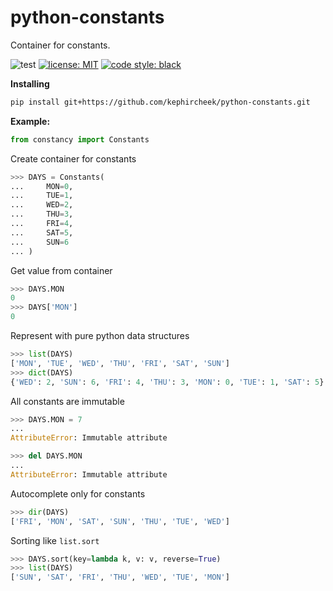 # python-constants
Container for constants.

![test](https://github.com/kephircheek/python-constancy/actions/workflows/main.yml/badge.svg)
[![license: MIT](https://img.shields.io/badge/License-MIT-yellow.svg)](https://opensource.org/licenses/MIT)
[![code style: black](https://img.shields.io/badge/code%20style-black-000000.svg)](https://github.com/psf/black)

**Installing**
```bash
pip install git+https://github.com/kephircheek/python-constants.git
```

**Example:**
```python
from constancy import Constants
```

Create container for constants

```python
>>> DAYS = Constants(
...     MON=0,
...     TUE=1,
...     WED=2,
...     THU=3,
...     FRI=4,
...     SAT=5,
...     SUN=6
... )
```

Get value from container
```python
>>> DAYS.MON
0
>>> DAYS['MON']
0
```

Represent with pure python data structures
```python
>>> list(DAYS)
['MON', 'TUE', 'WED', 'THU', 'FRI', 'SAT', 'SUN']
>>> dict(DAYS)
{'WED': 2, 'SUN': 6, 'FRI': 4, 'THU': 3, 'MON': 0, 'TUE': 1, 'SAT': 5}
```

All constants are immutable
```python
>>> DAYS.MON = 7
...
AttributeError: Immutable attribute

>>> del DAYS.MON
...
AttributeError: Immutable attribute
```

Autocomplete only for constants
```python
>>> dir(DAYS)
['FRI', 'MON', 'SAT', 'SUN', 'THU', 'TUE', 'WED']
```

Sorting like `list.sort`
```python
>>> DAYS.sort(key=lambda k, v: v, reverse=True)
>>> list(DAYS)
['SUN', 'SAT', 'FRI', 'THU', 'WED', 'TUE', 'MON']
```
